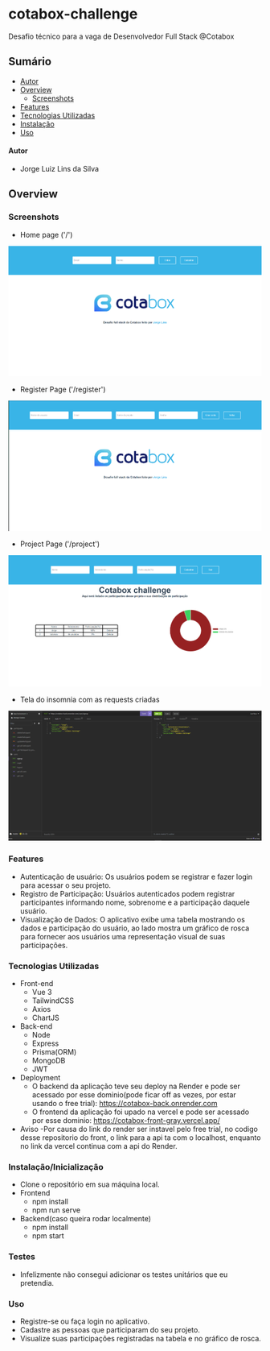 # cotabox-challenge

Desafio técnico para a vaga de Desenvolvedor Full Stack @Cotabox

## Sumário

- [Autor](#autor)
- [Overview](#overview)
  - [Screenshots](#screenshots)
- [Features](#features)
- [Tecnologias Utilizadas](#tecnologias-utilizadas)
- [Instalação](#instalacao)
- [Uso](#compile-and-minify-for-production)

#### Autor
- Jorge Luiz Lins da Silva

## Overview

### Screenshots

- Home page ('/')

![](./Front/src/assets/homepage.png)

- Register Page ('/register')

![](./Front/src/assets/registerpage.png)

- Project Page ('/project')

![](./Front/src/assets/projectpage.png)

- Tela do insomnia com as requests criadas

![](./Front/src/assets/insomnia.png)

### Features
- Autenticação de usuário: Os usuários podem se registrar e fazer login para acessar o seu projeto.
- Registro de Participação: Usuários autenticados podem registrar participantes informando nome, sobrenome e a participação daquele usuário.
- Visualização de Dados: O aplicativo exibe uma tabela mostrando os dados e participação do usuário, ao lado mostra um gráfico de rosca para fornecer aos usuários uma representação visual de suas participações.


### Tecnologias Utilizadas
- Front-end
    - Vue 3
    - TailwindCSS
    - Axios
    - ChartJS
- Back-end
    - Node
    - Express
    - Prisma(ORM)
    - MongoDB
    - JWT
- Deployment
    - O backend da aplicação teve seu deploy na Render e pode ser acessado por esse dominio(pode ficar off as vezes, por estar usando o free trial): https://cotabox-back.onrender.com
    - O frontend da aplicação foi upado na vercel e pode ser acessado por esse dominio: https://cotabox-front-gray.vercel.app/
- Aviso
    -Por causa do link do render ser instavel pelo free trial, no codigo desse repositorio do front, o link para a api ta com o localhost, enquanto no link da vercel continua com a api do Render. 

### Instalação/Inicialização
- Clone o repositório em sua máquina local.
- Frontend
    - npm install
    - npm run serve
- Backend(caso queira rodar localmente)
    - npm install
    - npm start


### Testes
- Infelizmente não consegui adicionar os testes unitários que eu pretendia.

### Uso
- Registre-se ou faça login no aplicativo.
- Cadastre as pessoas que participaram do seu projeto.
- Visualize suas participações registradas na tabela e no gráfico de rosca.
